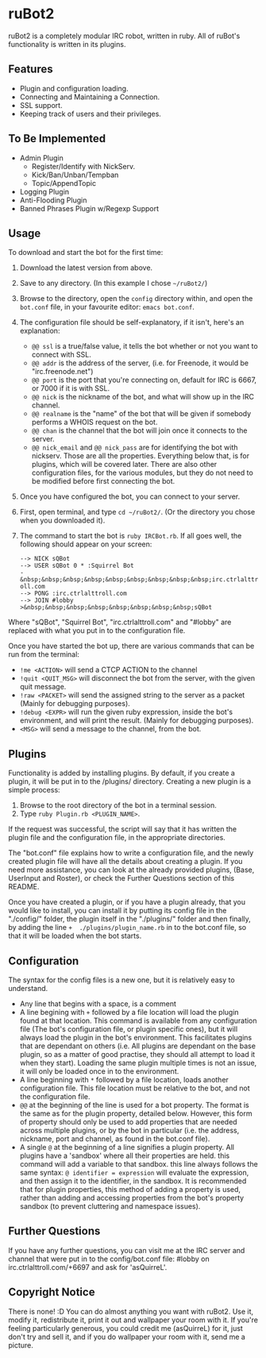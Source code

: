 # ruBot2

ruBot2 is a completely modular IRC robot, written in ruby.
All of ruBot's functionality is written in its plugins.

## Features

* Plugin and configuration loading.
* Connecting and Maintaining a Connection.
* SSL support.
* Keeping track of users and their privileges.

## To Be Implemented

* Admin Plugin
  * Register/Identify with NickServ.
  * Kick/Ban/Unban/Tempban
  * Topic/AppendTopic
* Logging Plugin
* Anti-Flooding Plugin
* Banned Phrases Plugin w/Regexp Support

## Usage

To download and start the bot for the first time:

1. Download the latest version from above.
2. Save to any directory. (In this example I chose `~/ruBot2/`)
3. Browse to the directory, open the `config` directory within,
   and open the `bot.conf` file, in your favourite editor: 
   `emacs bot.conf`.
4. The configuration file should be self-explanatory, if it isn't,
   here's an explanation:
     * `@@ ssl` is a true/false value, it tells the bot whether or not
	   you want to connect with SSL.
	 * `@@ addr` is the address of the server, (i.e. for Freenode, it
	   would be "irc.freenode.net")
	 * `@@ port` is the port that you're connecting on, default for
	   IRC is 6667, or 7000 if it is with SSL.
	 * `@@ nick` is the nickname of the bot, and what will show up in
	   the IRC channel.
	 * `@@ realname` is the "name" of the bot that will be given if
	   somebody performs a WHOIS request on the bot.
	 * `@@ chan` is the channel that the bot will join once it connects
	   to the server.
	 * `@@ nick_email` and `@@ nick_pass` are for identifying the bot
	   with nickserv.
   Those are all the properties. Everything below that, is for plugins,
   which will be covered later. There are also other configuration files,
   for the various modules, but they do not need to be modified before
   first connecting the bot.
5. Once you have configured the bot, you can connect to your server.
6. First, open terminal, and type `cd ~/ruBot2/`. (Or the directory 
   you chose when you downloaded it).
7. The command to start the bot is `ruby IRCBot.rb`. If all goes well,
   the following should appear on your screen:

    `--> NICK sQBot`  
    `--> USER sQBot 0 * :Squirrel Bot`  
    `-&nbsp;&nbsp;&nbsp;&nbsp;&nbsp;&nbsp;&nbsp;&nbsp;&nbsp;irc.ctrlalttroll.com`  
    `--> PONG :irc.ctrlalttroll.com`  
    `--> JOIN #lobby`  
    `>&nbsp;&nbsp;&nbsp;&nbsp;&nbsp;&nbsp;&nbsp;&nbsp;sQBot`  

Where "sQBot", "Squirrel Bot", "irc.ctrlalttroll.com" and "#lobby"
are replaced with what you put in to the configuration file.
 
Once you have started the bot up, there are various commands that can be
run from the terminal:

* `!me <ACTION>` will send a CTCP ACTION to the channel
* `!quit <QUIT_MSG>` will disconnect the bot from the server, with the
  given quit message.
* `!raw <PACKET>` will send the assigned string to the server as a packet
  (Mainly for debugging purposes).
* `!debug <EXPR>` will run the given ruby expression, inside the bot's
  environment, and will print the result. (Mainly for debugging purposes).
* `<MSG>` will send a message to the channel, from the bot.

## Plugins

Functionality is added by installing plugins. By default, if you create
a plugin, it will be put in to the /plugins/ directory. Creating a new
plugin is a simple process:

1. Browse to the root directory of the bot in a terminal session.
2. Type `ruby Plugin.rb <PLUGIN_NAME>`.

If the request was successful, the script will say that it has written
the plugin file and the configuration file, in the appropriate directories.

The "bot.conf" file explains how to write a configuration file, and the
newly created plugin file will have all the details about creating a
plugin. If you need more assistance, you can look at the already provided
plugins, (Base, UserInput and Roster), or check the Further Questions
section of this README.

Once you have created a plugin, or if you have a plugin already, that you
would like to install, you can install it by putting its config file in
the "./config/" folder, the plugin itself in the "./plugins/" folder and
then finally, by adding the line `+  ./plugins/plugin_name.rb` in to the
bot.conf file, so that it will be loaded when the bot starts.

## Configuration

The syntax for the config files is a new one, but it is relatively easy to
understand.

* Any line that begins with a space, is a comment
* A line begining with `+` followed by a file location will load the plugin
  found at that location. This command is available from any configuration
  file (The bot's configuration file, or plugin specific ones), but it will
  always load the plugin in the bot's environment. This facilitates plugins
  that are dependant on others (i.e. All plugins are dependant on the base
  plugin, so as a matter of good practise, they should all attempt to load
  it when they start). Loading the same plugin multiple times is not an
  issue, it will only be loaded once in to the environment.
* A line beginning with `*` followed by a file location, loads another
  configuration file. This file location must be relative to the bot, and
  not the configuration file.
* `@@` at the beginning of the line is used for a bot property. The format
  is the same as for the plugin property, detailed below. However, this
  form of property should only be used to add properties that are needed
  across multiple plugins, or by the bot in particular (i.e. the address,
  nickname, port and channel, as found in the bot.conf file).
* A single `@` at the beginning of a line signifies a plugin property. All
  plugins have a 'sandbox' where all their properties are held. this command
  will add a variable to that sandbox. this line always follows the same
  syntax: `@ identifier = expression` will evaluate the expression, and then
  assign it to the identifier, in the sandbox. It is recommended that for
  plugin properties, this method of adding a property is used, rather than
  adding and accessing properties from the bot's property sandbox (to
  prevent cluttering and namespace issues).

## Further Questions

If you have any further questions, you can visit me at the IRC server and
channel that were put in to the config/bot.conf file: #lobby on
irc.ctrlalttroll.com/+6697 and ask for 'asQuirreL'.

## Copyright Notice

There is none! :D You can do almost anything you want with ruBot2. Use it, 
modify it, redistribute it, print it out and wallpaper your room with it. 
If you're feeling particularly generous, you could credit me (asQuirreL) 
for it, just don't try and sell it, and if you do wallpaper your room with
it, send me a picture.
